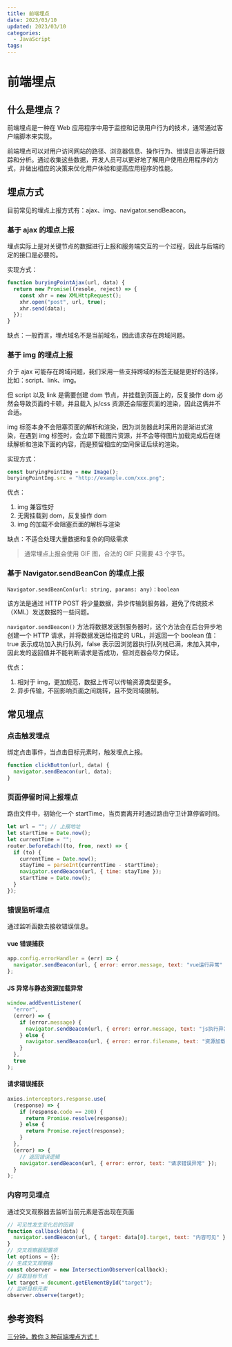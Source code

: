 ```yaml
---
title: 前端埋点
date: 2023/03/10
updated: 2023/03/10
categories:
  - JavaScript
tags:
---
```


# 前端埋点

## 什么是埋点？

前端埋点是一种在 Web 应用程序中用于监控和记录用户行为的技术，通常通过客户端脚本来实现。

前端埋点可以对用户访问网站的路径、浏览器信息、操作行为、错误日志等进行跟踪和分析。通过收集这些数据，开发人员可以更好地了解用户使用应用程序的方式，并做出相应的决策来优化用户体验和提高应用程序的性能。

## 埋点方式

目前常见的埋点上报方式有：ajax、img、navigator.sendBeacon。

### 基于 ajax 的埋点上报

埋点实际上是对关键节点的数据进行上报和服务端交互的一个过程，因此与后端约定的接口是必要的。

实现方式：

```js
function buryingPointAjax(url, data) {
  return new Promise((resole, reject) => {
    const xhr = new XMLHttpRequest();
    xhr.open("post", url, true);
    xhr.send(data);
  });
}
```

缺点：一般而言，埋点域名不是当前域名，因此请求存在跨域问题。

### 基于 img 的埋点上报

介于 ajax 可能存在跨域问题，我们采用一些支持跨域的标签无疑是更好的选择，比如：script、link、img。

但 script 以及 link 是需要创建 dom 节点，并挂载到页面上的，反复操作 dom 必然会导致页面的卡顿，并且载入 js/css 资源还会阻塞页面的渲染，因此这俩并不合适。

img 标签本身不会阻塞页面的解析和渲染，因为浏览器此时采用的是渐进式渲染，在遇到 img 标签时，会立即下载图片资源，并不会等待图片加载完成后在继续解析和渲染下面的内容，而是预留相应的空间保证后续的渲染。

实现方式：

```js
const buryingPointImg = new Image();
buryingPointImg.src = "http://example.com/xxx.png";
```

优点：

1. img 兼容性好
2. 无需挂载到 dom，反复操作 dom
3. img 的加载不会阻塞页面的解析与渲染

缺点：不适合处理大量数据和复杂的同级需求

> 通常埋点上报会使用 GIF 图，合法的 GIF 只需要 43 个字节。

### 基于 Navigator.sendBeanCon 的埋点上报

`Navigator.sendBeanCon(url: string, params: any)：boolean`

该方法是通过 HTTP POST 将少量数据，异步传输到服务器，避免了传统技术（XML）发送数据的一些问题。

`navigator.sendBeacon()` 方法将数据发送到服务器时，这个方法会在后台异步地创建一个 HTTP 请求，并将数据发送给指定的 URL，并返回一个 boolean 值：true 表示成功加入执行队列，false 表示因浏览器执行队列栈已满，未加入其中，因此发的返回值并不能判断请求是否成功，但浏览器会尽力保证。

优点：

1. 相对于 img，更加规范，数据上传可以传输资源类型更多。
2. 异步传输，不回影响页面之间跳转，且不受同域限制。

## 常见埋点

### 点击触发埋点

绑定点击事件，当点击目标元素时，触发埋点上报。

```js
function clickButton(url, data) {
  navigator.sendBeacon(url, data);
}
```

### 页面停留时间上报埋点

路由文件中，初始化一个 startTime，当页面离开时通过路由守卫计算停留时间。

```js
let url = ""; // 上报地址
let startTime = Date.now();
let currentTime = "";
router.beforeEach((to, from, next) => {
  if (to) {
    currentTime = Date.now();
    stayTime = parseInt(currentTime - startTime);
    navigator.sendBeacon(url, { time: stayTime });
    startTime = Date.now();
  }
});
```

### 错误监听埋点

通过监听函数去接收错误信息。

#### vue 错误捕获

```js
app.config.errorHandler = (err) => {
  navigator.sendBeacon(url, { error: error.message, text: "vue运行异常" });
};
```

#### JS 异常与静态资源加载异常

```js
window.addEventListener(
  "error",
  (error) => {
    if (error.message) {
      navigator.sendBeacon(url, { error: error.message, text: "js执行异常" });
    } else {
      navigator.sendBeacon(url, { error: error.filename, text: "资源加载异常" });
    }
  },
  true
);
```

#### 请求错误捕获

```js
axios.interceptors.response.use(
  (response) => {
    if (response.code == 200) {
      return Promise.resolve(response);
    } else {
      return Promise.reject(response);
    }
  },
  (error) => {
    // 返回错误逻辑
    navigator.sendBeacon(url, { error: error, text: "请求错误异常" });
  }
);
```

### 内容可见埋点

通过交叉观察器去监听当前元素是否出现在页面

```js
// 可见性发生变化后的回调
function callback(data) {
  navigator.sendBeacon(url, { target: data[0].target, text: "内容可见" });
}
// 交叉观察器配置项
let options = {};
// 生成交叉观察器
const observer = new IntersectionObserver(callback);
// 获取目标节点
let target = document.getElementById("target");
// 监听目标元素
observer.observe(target);
```

## 参考资料

[三分钟，教你 3 种前端埋点方式！](https://mp.weixin.qq.com/s/yV35Fy1lGWbeH5AS97Hzjg)
